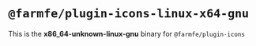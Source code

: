 # `@farmfe/plugin-icons-linux-x64-gnu`

This is the **x86_64-unknown-linux-gnu** binary for `@farmfe/plugin-icons`
